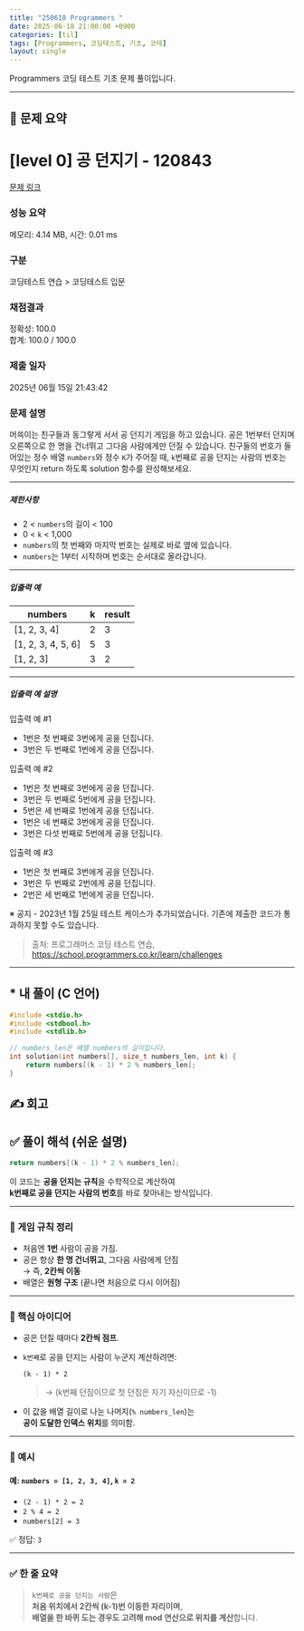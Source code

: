 ```yaml
---
title: "250618 Programmers "
date: 2025-06-18 21:00:00 +0900
categories: [til]
tags: [Programmers, 코딩테스트, 기초, 코테]
layout: single
---
```


Programmers 코딩 테스트 기초 문제 풀이입니다.

---

## 📌 문제 요약

# [level 0] 공 던지기 - 120843 

[문제 링크](https://school.programmers.co.kr/learn/courses/30/lessons/120843) 

### 성능 요약

메모리: 4.14 MB, 시간: 0.01 ms

### 구분

코딩테스트 연습 > 코딩테스트 입문

### 채점결과

정확성: 100.0<br/>합계: 100.0 / 100.0

### 제출 일자

2025년 06월 15일 21:43:42

### 문제 설명

<p>머쓱이는 친구들과 동그랗게 서서 공 던지기 게임을 하고 있습니다. 공은 1번부터 던지며 오른쪽으로 한 명을 건너뛰고 그다음 사람에게만 던질 수 있습니다. 친구들의 번호가 들어있는 정수 배열 <code>numbers</code>와 정수 <code>K</code>가 주어질 때, <code>k</code>번째로 공을 던지는 사람의 번호는 무엇인지 return 하도록 solution 함수를 완성해보세요.</p>

<hr>

<h5>제한사항</h5>

<ul>
<li>2 &lt; <code>numbers</code>의 길이 &lt; 100</li>
<li>0 &lt; <code>k</code> &lt; 1,000</li>
<li><code>numbers</code>의 첫 번째와 마지막 번호는 실제로 바로 옆에 있습니다.</li>
<li><code>numbers</code>는 1부터 시작하며 번호는 순서대로 올라갑니다.</li>
</ul>

<hr>

<h5>입출력 예</h5>
<table class="table">
        <thead><tr>
<th>numbers</th>
<th>k</th>
<th>result</th>
</tr>
</thead>
        <tbody><tr>
<td>[1, 2, 3, 4]</td>
<td>2</td>
<td>3</td>
</tr>
<tr>
<td>[1, 2, 3, 4, 5, 6]</td>
<td>5</td>
<td>3</td>
</tr>
<tr>
<td>[1, 2, 3]</td>
<td>3</td>
<td>2</td>
</tr>
</tbody>
      </table>
<hr>

<h5>입출력 예 설명</h5>

<p>입출력 예 #1</p>

<ul>
<li>1번은 첫 번째로 3번에게 공을 던집니다.</li>
<li>3번은 두 번째로 1번에게 공을 던집니다.</li>
</ul>

<p>입출력 예 #2</p>

<ul>
<li>1번은 첫 번째로 3번에게 공을 던집니다.</li>
<li>3번은 두 번째로 5번에게 공을 던집니다.</li>
<li>5번은 세 번째로 1번에게 공을 던집니다.</li>
<li>1번은 네 번째로 3번에게 공을 던집니다.</li>
<li>3번은 다섯 번째로 5번에게 공을 던집니다.</li>
</ul>

<p>입출력 예 #3</p>

<ul>
<li>1번은 첫 번째로 3번에게 공을 던집니다.</li>
<li>3번은 두 번째로 2번에게 공을 던집니다.</li>
<li>2번은 세 번째로 1번에게 공을 던집니다.</li>
</ul>

<p>※ 공지 - 2023년 1월 25일 테스트 케이스가 추가되었습니다. 기존에 제출한 코드가 통과하지 못할 수도 있습니다.</p>


> 출처: 프로그래머스 코딩 테스트 연습, https://school.programmers.co.kr/learn/challenges
---

## * 내 풀이 (C 언어)

```c
#include <stdio.h>
#include <stdbool.h>
#include <stdlib.h>

// numbers_len은 배열 numbers의 길이입니다.
int solution(int numbers[], size_t numbers_len, int k) {    
    return numbers[(k - 1) * 2 % numbers_len];
}
```



## ✍️ 회고

## ✅ 풀이 해석 (쉬운 설명)

```c
return numbers[(k - 1) * 2 % numbers_len];
```

이 코드는 **공을 던지는 규칙**을 수학적으로 계산하여  
**k번째로 공을 던지는 사람의 번호**를 바로 찾아내는 방식입니다.

---

### 🔁 게임 규칙 정리

- 처음엔 **1번** 사람이 공을 가짐.
- 공은 항상 **한 명 건너뛰고**, 그다음 사람에게 던짐  
  → 즉, **2칸씩 이동**
- 배열은 **원형 구조** (끝나면 처음으로 다시 이어짐)

---

### 🧠 핵심 아이디어

- 공은 던질 때마다 **2칸씩 점프**.
- `k번째`로 공을 던지는 사람이 누군지 계산하려면:

  ```
  (k - 1) * 2
  ```

  > → (k번째 던짐이므로 첫 던짐은 자기 자신이므로 -1)

- 이 값을 배열 길이로 나눈 나머지(`% numbers_len`)는  
  **공이 도달한 인덱스 위치**를 의미함.

---

### 📌 예시

#### 예: `numbers = [1, 2, 3, 4]`, `k = 2`

- `(2 - 1) * 2 = 2`
- `2 % 4 = 2`
- `numbers[2] = 3`

✅ 정답: `3`

---

### ✅ 한 줄 요약

> `k번째로 공을 던지는 사람`은  
> **처음 위치에서 2칸씩 (k-1)번 이동한 자리이며**,  
> **배열을 한 바퀴 도는 경우도 고려해 mod 연산으로 위치를 계산**합니다.

